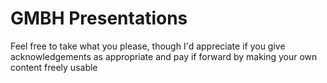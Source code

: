 # GMBH Presentations

Feel free to take what you please, though I'd appreciate if you give acknowledgements as appropriate and pay if forward by making your own content freely usable
